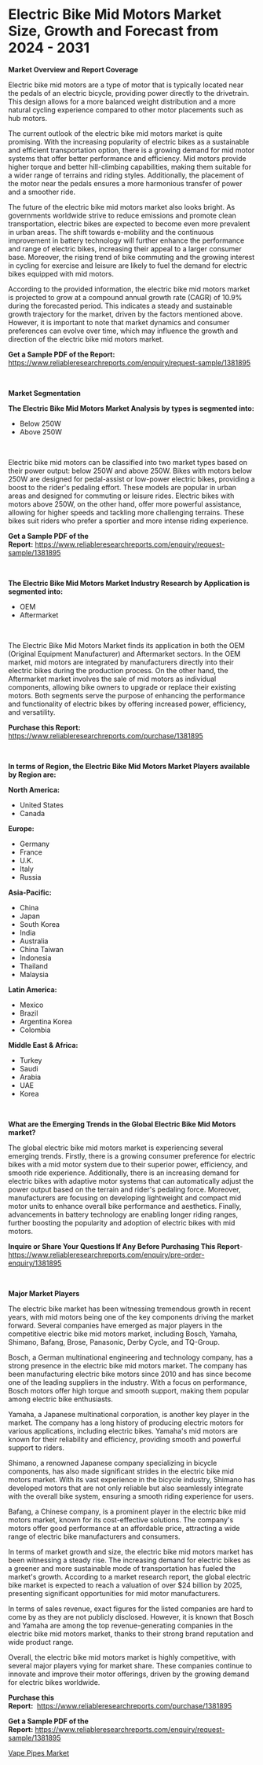 <p><h1>Electric Bike Mid Motors Market Size, Growth and Forecast from 2024 - 2031</h1></p><p><strong>Market Overview and Report Coverage</strong></p>
<p><p>Electric bike mid motors are a type of motor that is typically located near the pedals of an electric bicycle, providing power directly to the drivetrain. This design allows for a more balanced weight distribution and a more natural cycling experience compared to other motor placements such as hub motors.</p><p>The current outlook of the electric bike mid motors market is quite promising. With the increasing popularity of electric bikes as a sustainable and efficient transportation option, there is a growing demand for mid motor systems that offer better performance and efficiency. Mid motors provide higher torque and better hill-climbing capabilities, making them suitable for a wider range of terrains and riding styles. Additionally, the placement of the motor near the pedals ensures a more harmonious transfer of power and a smoother ride.</p><p>The future of the electric bike mid motors market also looks bright. As governments worldwide strive to reduce emissions and promote clean transportation, electric bikes are expected to become even more prevalent in urban areas. The shift towards e-mobility and the continuous improvement in battery technology will further enhance the performance and range of electric bikes, increasing their appeal to a larger consumer base. Moreover, the rising trend of bike commuting and the growing interest in cycling for exercise and leisure are likely to fuel the demand for electric bikes equipped with mid motors.</p><p>According to the provided information, the electric bike mid motors market is projected to grow at a compound annual growth rate (CAGR) of 10.9% during the forecasted period. This indicates a steady and sustainable growth trajectory for the market, driven by the factors mentioned above. However, it is important to note that market dynamics and consumer preferences can evolve over time, which may influence the growth and direction of the electric bike mid motors market.</p></p>
<p><strong>Get a Sample PDF of the Report:</strong> <a href="https://www.reliableresearchreports.com/enquiry/request-sample/1381895">https://www.reliableresearchreports.com/enquiry/request-sample/1381895</a></p>
<p>&nbsp;</p>
<p><strong>Market Segmentation</strong></p>
<p><strong>The Electric Bike Mid Motors Market Analysis by types is segmented into:</strong></p>
<p><ul><li>Below 250W</li><li>Above 250W</li></ul></p>
<p>&nbsp;</p>
<p><p>Electric bike mid motors can be classified into two market types based on their power output: below 250W and above 250W. Bikes with motors below 250W are designed for pedal-assist or low-power electric bikes, providing a boost to the rider's pedaling effort. These models are popular in urban areas and designed for commuting or leisure rides. Electric bikes with motors above 250W, on the other hand, offer more powerful assistance, allowing for higher speeds and tackling more challenging terrains. These bikes suit riders who prefer a sportier and more intense riding experience.</p></p>
<p><strong>Get a Sample PDF of the Report:</strong>&nbsp;<a href="https://www.reliableresearchreports.com/enquiry/request-sample/1381895">https://www.reliableresearchreports.com/enquiry/request-sample/1381895</a></p>
<p>&nbsp;</p>
<p><strong>The Electric Bike Mid Motors Market Industry Research by Application is segmented into:</strong></p>
<p><ul><li>OEM</li><li>Aftermarket</li></ul></p>
<p>&nbsp;</p>
<p><p>The Electric Bike Mid Motors Market finds its application in both the OEM (Original Equipment Manufacturer) and Aftermarket sectors. In the OEM market, mid motors are integrated by manufacturers directly into their electric bikes during the production process. On the other hand, the Aftermarket market involves the sale of mid motors as individual components, allowing bike owners to upgrade or replace their existing motors. Both segments serve the purpose of enhancing the performance and functionality of electric bikes by offering increased power, efficiency, and versatility.</p></p>
<p><strong>Purchase this Report:</strong>&nbsp; <a href="https://www.reliableresearchreports.com/purchase/1381895">https://www.reliableresearchreports.com/purchase/1381895</a></p>
<p>&nbsp;</p>
<p><strong>In terms of Region, the Electric Bike Mid Motors Market Players available by Region are:</strong></p>
<p>
    <p> <strong> North America: </strong>
        <ul>
            <li>United States</li>
            <li>Canada</li>
        </ul>
        </p> 
    <p> <strong> Europe: </strong>
        <ul>
            <li>Germany</li>
            <li>France</li>
            <li>U.K.</li>
            <li>Italy</li>
            <li>Russia</li>
        </ul>
        </p> 
    <p> <strong> Asia-Pacific: </strong>
        <ul>
            <li>China</li>
            <li>Japan</li>
            <li>South Korea</li>
            <li>India</li>
            <li>Australia</li>
            <li>China Taiwan</li>
            <li>Indonesia</li>
            <li>Thailand</li>
            <li>Malaysia</li>
        </ul>
        </p> 
    <p> <strong> Latin America: </strong>
        <ul>
            <li>Mexico</li>
            <li>Brazil</li>
            <li>Argentina Korea</li>
            <li>Colombia</li>
        </ul>
        </p> 
    <p> <strong> Middle East & Africa: </strong>
        <ul>
            <li>Turkey</li>
            <li>Saudi</li>
            <li>Arabia</li>
            <li>UAE</li>
            <li>Korea</li>
        </ul>
    </p>
    </p>
<p>&nbsp;</p>
<p><strong>What are the Emerging Trends in the Global Electric Bike Mid Motors market?</strong></p>
<p><p>The global electric bike mid motors market is experiencing several emerging trends. Firstly, there is a growing consumer preference for electric bikes with a mid motor system due to their superior power, efficiency, and smooth ride experience. Additionally, there is an increasing demand for electric bikes with adaptive motor systems that can automatically adjust the power output based on the terrain and rider's pedaling force. Moreover, manufacturers are focusing on developing lightweight and compact mid motor units to enhance overall bike performance and aesthetics. Finally, advancements in battery technology are enabling longer riding ranges, further boosting the popularity and adoption of electric bikes with mid motors.</p></p>
<p><strong>Inquire or Share Your Questions If Any Before Purchasing This Report</strong>- <a href="https://www.reliableresearchreports.com/enquiry/pre-order-enquiry/1381895">https://www.reliableresearchreports.com/enquiry/pre-order-enquiry/1381895</a></p>
<p>&nbsp;</p>
<p><strong>Major Market Players</strong></p>
<p><p>The electric bike market has been witnessing tremendous growth in recent years, with mid motors being one of the key components driving the market forward. Several companies have emerged as major players in the competitive electric bike mid motors market, including Bosch, Yamaha, Shimano, Bafang, Brose, Panasonic, Derby Cycle, and TQ-Group.</p><p>Bosch, a German multinational engineering and technology company, has a strong presence in the electric bike mid motors market. The company has been manufacturing electric bike motors since 2010 and has since become one of the leading suppliers in the industry. With a focus on performance, Bosch motors offer high torque and smooth support, making them popular among electric bike enthusiasts.</p><p>Yamaha, a Japanese multinational corporation, is another key player in the market. The company has a long history of producing electric motors for various applications, including electric bikes. Yamaha's mid motors are known for their reliability and efficiency, providing smooth and powerful support to riders.</p><p>Shimano, a renowned Japanese company specializing in bicycle components, has also made significant strides in the electric bike mid motors market. With its vast experience in the bicycle industry, Shimano has developed motors that are not only reliable but also seamlessly integrate with the overall bike system, ensuring a smooth riding experience for users.</p><p>Bafang, a Chinese company, is a prominent player in the electric bike mid motors market, known for its cost-effective solutions. The company's motors offer good performance at an affordable price, attracting a wide range of electric bike manufacturers and consumers.</p><p>In terms of market growth and size, the electric bike mid motors market has been witnessing a steady rise. The increasing demand for electric bikes as a greener and more sustainable mode of transportation has fueled the market's growth. According to a market research report, the global electric bike market is expected to reach a valuation of over $24 billion by 2025, presenting significant opportunities for mid motor manufacturers.</p><p>In terms of sales revenue, exact figures for the listed companies are hard to come by as they are not publicly disclosed. However, it is known that Bosch and Yamaha are among the top revenue-generating companies in the electric bike mid motors market, thanks to their strong brand reputation and wide product range.</p><p>Overall, the electric bike mid motors market is highly competitive, with several major players vying for market share. These companies continue to innovate and improve their motor offerings, driven by the growing demand for electric bikes worldwide.</p></p>
<p><strong>Purchase this Report:</strong>&nbsp;&nbsp;<a href="https://www.reliableresearchreports.com/purchase/1381895">https://www.reliableresearchreports.com/purchase/1381895</a></p>
<p></p>
<p><strong>Get a Sample PDF of the Report:</strong>&nbsp;<a href="https://www.reliableresearchreports.com/enquiry/request-sample/1381895">https://www.reliableresearchreports.com/enquiry/request-sample/1381895</a></p>
<p><p><a href="https://github.com/RichRobinson5/Market-Research-Report-List-3/blob/main/vape-pipes-market.md">Vape Pipes Market</a></p></p>